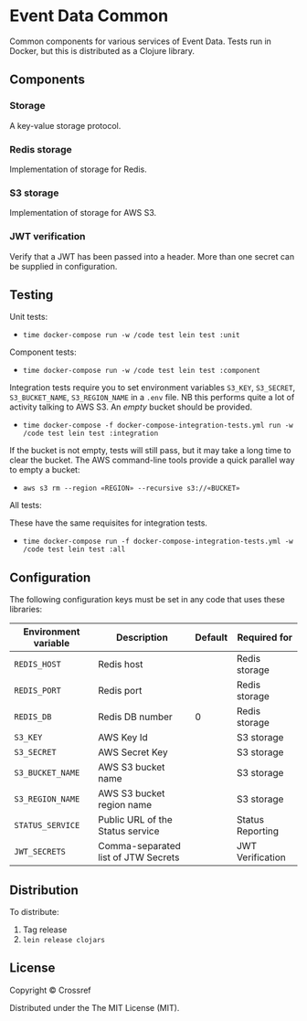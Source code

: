 # Event Data Common

Common components for various services of Event Data. Tests run in Docker, but this is distributed as a Clojure library.

## Components

### Storage

A key-value storage protocol.

### Redis storage

Implementation of storage for Redis.

### S3 storage

Implementation of storage for AWS S3.

### JWT verification

Verify that a JWT has been passed into a header. More than one secret can be supplied in configuration.

## Testing

Unit tests:

  - `time docker-compose run -w /code test lein test :unit`

Component tests:

  - `time docker-compose run -w /code test lein test :component`

Integration tests require you to set environment variables `S3_KEY`, `S3_SECRET`, `S3_BUCKET_NAME`, `S3_REGION_NAME` in a `.env` file. NB this performs quite a lot of activity talking to AWS S3. An *empty* bucket should be provided.

 - `time docker-compose -f docker-compose-integration-tests.yml run -w /code test lein test :integration`

If the bucket is not empty, tests will still pass, but it may take a long time to clear the bucket. The AWS command-line tools provide a quick parallel way to empty a bucket:

 - `aws s3 rm --region «REGION» --recursive s3://«BUCKET»`

All tests:

These have the same requisites for integration tests.

- `time docker-compose run -f docker-compose-integration-tests.yml -w /code test lein test :all`

## Configuration

The following configuration keys must be set in any code that uses these libraries:

| Environment variable | Description                         | Default | Required for  |
|----------------------|-------------------------------------|---------|---------------|
| `REDIS_HOST`         | Redis host                          |         | Redis storage |
| `REDIS_PORT`         | Redis port                          |         | Redis storage |
| `REDIS_DB`           | Redis DB number                     | 0       | Redis storage |
| `S3_KEY`             | AWS Key Id                          |         | S3 storage    | 
| `S3_SECRET`          | AWS Secret Key                      |         | S3 storage    |
| `S3_BUCKET_NAME`     | AWS S3 bucket name                  |         | S3 storage    |
| `S3_REGION_NAME`     | AWS S3 bucket region name           |         | S3 storage    |
| `STATUS_SERVICE`     | Public URL of the Status service    |         | Status Reporting |
| `JWT_SECRETS`        | Comma-separated list of JTW Secrets |         | JWT Verification |


## Distribution

To distribute:

 1. Tag release
 2. `lein release clojars`

## License

Copyright © Crossref

Distributed under the The MIT License (MIT).
